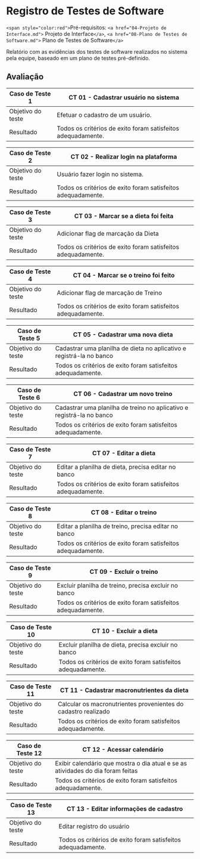 # Registro de Testes de Software

`<span style="color:red">`Pré-requisitos: `<a href="04-Projeto de Interface.md">` Projeto de Interface`</a>`, `<a href="08-Plano de Testes de Software.md">` Plano de Testes de Software`</a>`

Relatório com as evidências dos testes de software realizados no sistema pela equipe, baseado em um plano de testes pré-definido.

## Avaliação

| Caso de Teste 1   | CT 01 - Cadastrar usuário no sistema                         |
| ----------------- | ------------------------------------------------------------- |
| Objetivo do teste | Efetuar o cadastro de um usuário.                            |
| Resultado         | Todos os critérios de exito foram satisfeitos adequadamente. |

| Caso de Teste 2   | CT 02 - Realizar login na plataforma                         |
| ----------------- | ------------------------------------------------------------- |
| Objetivo do teste | Usuário fazer login no sistema.                              |
| Resultado         | Todos os critérios de exito foram satisfeitos adequadamente. |

| Caso de Teste 3   | CT 03 - Marcar se a dieta foi feita                           |
| ----------------- | ------------------------------------------------------------- |
| Objetivo do teste | Adicionar flag de marcação da Dieta                         |
| Resultado         | Todos os critérios de exito foram satisfeitos adequadamente. |

| Caso de Teste 4   | CT 04 - Marcar se o treino foi feito                         |
| ----------------- | ------------------------------------------------------------- |
| Objetivo do teste | Adicionar flag de marcação de Treino                        |
| Resultado         | Todos os critérios de exito foram satisfeitos adequadamente. |

| Caso de Teste 5   | CT 05 - Cadastrar uma nova dieta                                      |
| ----------------- | --------------------------------------------------------------------- |
| Objetivo do teste | Cadastrar uma planilha de dieta no aplicativo e registrá-la no banco |
| Resultado         | Todos os critérios de exito foram satisfeitos adequadamente.         |

| Caso de Teste 6   | CT 06 - Cadastrar um novo treino                                       |
| ----------------- | ---------------------------------------------------------------------- |
| Objetivo do teste | Cadastrar uma planilha de treino no aplicativo e registrá-la no banco |
| Resultado         | Todos os critérios de exito foram satisfeitos adequadamente.          |

| Caso de Teste 7   | CT 07 - Editar a dieta                                        |
| ----------------- | ------------------------------------------------------------- |
| Objetivo do teste | Editar a planilha de dieta, precisa editar no banco           |
| Resultado         | Todos os critérios de exito foram satisfeitos adequadamente. |

| Caso de Teste 8   | CT 08 - Editar o treino                                       |
| ----------------- | ------------------------------------------------------------- |
| Objetivo do teste | Editar a planilha de treino, precisa editar no banco          |
| Resultado         | Todos os critérios de exito foram satisfeitos adequadamente. |

| Caso de Teste 9   | CT 09 - Excluir o treino                                     |
| ----------------- | ------------------------------------------------------------- |
| Objetivo do teste | Excluir planilha de treino, precisa excluir no banco          |
| Resultado         | Todos os critérios de exito foram satisfeitos adequadamente. |

| Caso de Teste 10  | CT 10 - Excluir a dieta                                       |
| ----------------- | ------------------------------------------------------------- |
| Objetivo do teste | Excluir planilha de dieta, precisa excluir no banco           |
| Resultado         | Todos os critérios de exito foram satisfeitos adequadamente. |

| Caso de Teste 11  | CT 11 - Cadastrar macronutrientes da dieta                     |
| ----------------- | -------------------------------------------------------------- |
| Objetivo do teste | Calcular os macronutrientes provenientes do cadastro realizado |
| Resultado         | Todos os critérios de exito foram satisfeitos adequadamente.  |

| Caso de Teste 12  | CT 12 - Acessar calendário                                                      |
| ----------------- | -------------------------------------------------------------------------------- |
| Objetivo do teste | Exibir calendário que mostra o dia atual e se as atividades do dia foram feitas |
| Resultado         | Todos os critérios de exito foram satisfeitos adequadamente.                    |

| Caso de Teste 13  | CT 13 - Editar informações de cadastro                      |
| ----------------- | ------------------------------------------------------------- |
| Objetivo do teste | Editar registro do usuário                                   |
| Resultado         | Todos os critérios de exito foram satisfeitos adequadamente. |
